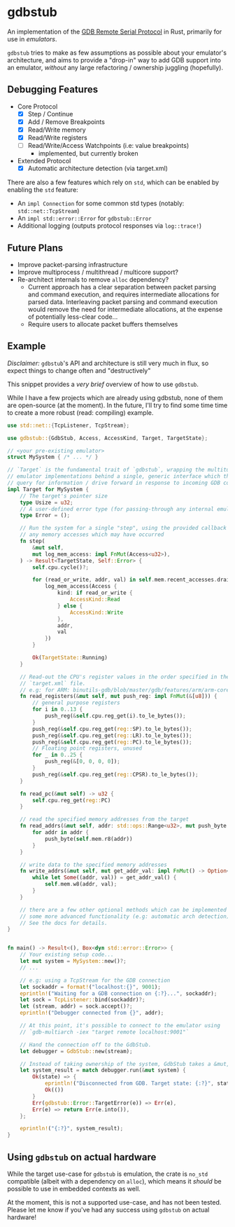 # gdbstub

An implementation of the [GDB Remote Serial Protocol](https://sourceware.org/gdb/onlinedocs/gdb/Remote-Protocol.html#Remote-Protocol) in Rust, primarily for use in _emulators_.

`gdbstub` tries to make as few assumptions as possible about your emulator's architecture, and aims to provide a "drop-in" way to add GDB support into an emulator, _without_ any large refactoring / ownership juggling (hopefully).

## Debugging Features

- Core Protocol
    - [x] Step / Continue
    - [x] Add / Remove Breakpoints
    - [x] Read/Write memory
    - [x] Read/Write registers
    - [ ] Read/Write/Access Watchpoints (i.e: value breakpoints)
      - implemented, but currently broken
- Extended Protocol
    - [x] Automatic architecture detection (via target.xml)

There are also a few features which rely on `std`, which can be enabled by enabling the `std` feature:

- An `impl Connection` for some common std types (notably: `std::net::TcpStream`)
- An `impl std::error::Error` for `gdbstub::Error`
- Additional logging (outputs protocol responses via `log::trace!`)

## Future Plans

- Improve packet-parsing infrastructure
- Improve multiprocess / multithread / multicore support?
- Re-architect internals to remove `alloc` dependency?
  - Current approach has a clear separation between packet parsing and command execution, and requires intermediate allocations for parsed data. Interleaving packet parsing and command execution would remove the need for intermediate allocations, at the expense of potentially less-clear code...
  - Require users to allocate packet buffers themselves

## Example

_Disclaimer:_ `gdbstub`'s API and architecture is still very much in flux, so expect things to change often and "destructively"

This snippet provides a _very brief_ overview of how to use `gdbstub`.

While I have a few projects which are already using gdbstub, none of them are open-source (at the moment). In the future, I'll try to find some time time to create a more robust (read: compiling) example.

```rust
use std::net::{TcpListener, TcpStream};

use gdbstub::{GdbStub, Access, AccessKind, Target, TargetState};

// <your pre-existing emulator>
struct MySystem { /* ... */ }

// `Target` is the fundamental trait of `gdbstub`, wrapping the multitude of different
// emulator implementations behind a single, generic interface which the GdbStub can
// query for information / drive forward in response to incoming GDB commands.
impl Target for MySystem {
    // The target's pointer size
    type Usize = u32;
    // A user-defined error type (for passing-through any internal emulation errors)
    type Error = ();

    // Run the system for a single "step", using the provided callback to log
    // any memory accesses which may have occurred
    fn step(
        &mut self,
        mut log_mem_access: impl FnMut(Access<u32>),
    ) -> Result<TargetState, Self::Error> {
        self.cpu.cycle()?;

        for (read_or_write, addr, val) in self.mem.recent_accesses.drain(..) {
            log_mem_access(Access {
                kind: if read_or_write {
                    AccessKind::Read
                } else {
                    AccessKind::Write
                },
                addr,
                val
            })
        }

        Ok(TargetState::Running)
    }

    // Read-out the CPU's register values in the order specified in the arch's
    // `target.xml` file.
    // e.g: for ARM: binutils-gdb/blob/master/gdb/features/arm/arm-core.xml
    fn read_registers(&mut self, mut push_reg: impl FnMut(&[u8])) {
        // general purpose registers
        for i in 0..13 {
            push_reg(&self.cpu.reg_get(i).to_le_bytes());
        }
        push_reg(&self.cpu.reg_get(reg::SP).to_le_bytes());
        push_reg(&self.cpu.reg_get(reg::LR).to_le_bytes());
        push_reg(&self.cpu.reg_get(reg::PC).to_le_bytes());
        // Floating point registers, unused
        for _ in 0..25 {
            push_reg(&[0, 0, 0, 0]);
        }
        push_reg(&self.cpu.reg_get(reg::CPSR).to_le_bytes());
    }

    fn read_pc(&mut self) -> u32 {
        self.cpu.reg_get(reg::PC)
    }

    // read the specified memory addresses from the target
    fn read_addrs(&mut self, addr: std::ops::Range<u32>, mut push_byte: impl FnMut(u8)) {
        for addr in addr {
            push_byte(self.mem.r8(addr))
        }
    }

    // write data to the specified memory addresses
    fn write_addrs(&mut self, mut get_addr_val: impl FnMut() -> Option<(u32, u8)>) {
        while let Some((addr, val)) = get_addr_val() {
            self.mem.w8(addr, val);
        }
    }

    // there are a few other optional methods which can be implemented to enable
    // some more advanced functionality (e.g: automatic arch detection).
    // See the docs for details.
}


fn main() -> Result<(), Box<dyn std::error::Error>> {
    // Your existing setup code...
    let mut system = MySystem::new()?;
    // ...

    // e.g: using a TcpStream for the GDB connection
    let sockaddr = format!("localhost:{}", 9001);
    eprintln!("Waiting for a GDB connection on {:?}...", sockaddr);
    let sock = TcpListener::bind(sockaddr)?;
    let (stream, addr) = sock.accept()?;
    eprintln!("Debugger connected from {}", addr);

    // At this point, it's possible to connect to the emulator using
    // `gdb-multiarch -iex "target remote localhost:9001"`

    // Hand the connection off to the GdbStub.
    let debugger = GdbStub::new(stream);

    // Instead of taking ownership of the system, GdbStub takes a &mut, yielding ownership once the debugging session is closed, or an error occurs.
    let system_result = match debugger.run(&mut system) {
        Ok(state) => {
            eprintln!("Disconnected from GDB. Target state: {:?}", state);
            Ok(())
        }
        Err(gdbstub::Error::TargetError(e)) => Err(e),
        Err(e) => return Err(e.into()),
    };

    eprintln!("{:?}", system_result);
}


```

## Using `gdbstub` on actual hardware

While the target use-case for `gdbstub` is emulation, the crate is `no_std` compatible (albeit with a dependency on `alloc`), which means it _should_ be possible to use in embedded contexts as well.

At the moment, this is not a supported use-case, and has not been tested. Please let me know if you've had any success using `gdbstub` on actual hardware!
